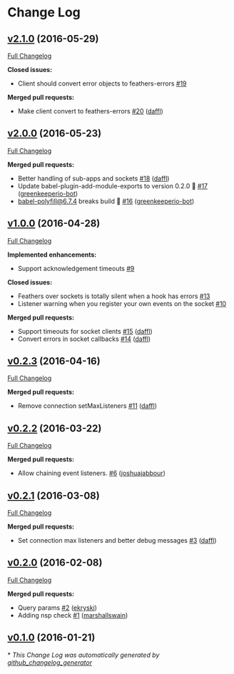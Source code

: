 # Change Log

## [v2.1.0](https://github.com/feathersjs/feathers-socket-commons/tree/v2.1.0) (2016-05-29)
[Full Changelog](https://github.com/feathersjs/feathers-socket-commons/compare/v2.0.0...v2.1.0)

**Closed issues:**

- Client should convert error objects to feathers-errors [\#19](https://github.com/feathersjs/feathers-socket-commons/issues/19)

**Merged pull requests:**

- Make client convert to feathers-errors [\#20](https://github.com/feathersjs/feathers-socket-commons/pull/20) ([daffl](https://github.com/daffl))

## [v2.0.0](https://github.com/feathersjs/feathers-socket-commons/tree/v2.0.0) (2016-05-23)
[Full Changelog](https://github.com/feathersjs/feathers-socket-commons/compare/v1.0.0...v2.0.0)

**Merged pull requests:**

- Better handling of sub-apps and sockets [\#18](https://github.com/feathersjs/feathers-socket-commons/pull/18) ([daffl](https://github.com/daffl))
- Update babel-plugin-add-module-exports to version 0.2.0 🚀 [\#17](https://github.com/feathersjs/feathers-socket-commons/pull/17) ([greenkeeperio-bot](https://github.com/greenkeeperio-bot))
- babel-polyfill@6.7.4 breaks build 🚨 [\#16](https://github.com/feathersjs/feathers-socket-commons/pull/16) ([greenkeeperio-bot](https://github.com/greenkeeperio-bot))

## [v1.0.0](https://github.com/feathersjs/feathers-socket-commons/tree/v1.0.0) (2016-04-28)
[Full Changelog](https://github.com/feathersjs/feathers-socket-commons/compare/v0.2.3...v1.0.0)

**Implemented enhancements:**

- Support acknowledgement timeouts [\#9](https://github.com/feathersjs/feathers-socket-commons/issues/9)

**Closed issues:**

- Feathers over sockets is totally silent when a hook has errors [\#13](https://github.com/feathersjs/feathers-socket-commons/issues/13)
- Listener warning when you register your own events on the socket [\#10](https://github.com/feathersjs/feathers-socket-commons/issues/10)

**Merged pull requests:**

- Support timeouts for socket clients [\#15](https://github.com/feathersjs/feathers-socket-commons/pull/15) ([daffl](https://github.com/daffl))
- Convert errors in socket callbacks [\#14](https://github.com/feathersjs/feathers-socket-commons/pull/14) ([daffl](https://github.com/daffl))

## [v0.2.3](https://github.com/feathersjs/feathers-socket-commons/tree/v0.2.3) (2016-04-16)
[Full Changelog](https://github.com/feathersjs/feathers-socket-commons/compare/v0.2.2...v0.2.3)

**Merged pull requests:**

- Remove connection setMaxListeners [\#11](https://github.com/feathersjs/feathers-socket-commons/pull/11) ([daffl](https://github.com/daffl))

## [v0.2.2](https://github.com/feathersjs/feathers-socket-commons/tree/v0.2.2) (2016-03-22)
[Full Changelog](https://github.com/feathersjs/feathers-socket-commons/compare/v0.2.1...v0.2.2)

**Merged pull requests:**

- Allow chaining event listeners. [\#6](https://github.com/feathersjs/feathers-socket-commons/pull/6) ([joshuajabbour](https://github.com/joshuajabbour))

## [v0.2.1](https://github.com/feathersjs/feathers-socket-commons/tree/v0.2.1) (2016-03-08)
[Full Changelog](https://github.com/feathersjs/feathers-socket-commons/compare/v0.2.0...v0.2.1)

**Merged pull requests:**

- Set connection max listeners and better debug messages [\#3](https://github.com/feathersjs/feathers-socket-commons/pull/3) ([daffl](https://github.com/daffl))

## [v0.2.0](https://github.com/feathersjs/feathers-socket-commons/tree/v0.2.0) (2016-02-08)
[Full Changelog](https://github.com/feathersjs/feathers-socket-commons/compare/v0.1.0...v0.2.0)

**Merged pull requests:**

- Query params [\#2](https://github.com/feathersjs/feathers-socket-commons/pull/2) ([ekryski](https://github.com/ekryski))
- Adding nsp check [\#1](https://github.com/feathersjs/feathers-socket-commons/pull/1) ([marshallswain](https://github.com/marshallswain))

## [v0.1.0](https://github.com/feathersjs/feathers-socket-commons/tree/v0.1.0) (2016-01-21)


\* *This Change Log was automatically generated by [github_changelog_generator](https://github.com/skywinder/Github-Changelog-Generator)*